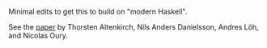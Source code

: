 Minimal edits to get this to build on "modern Haskell".

See the [paper](https://www.andres-loeh.de/PiSigma/PiSigma.pdf) by Thorsten Altenkirch, Nils Anders Danielsson, Andres Löh, and Nicolas Oury.
